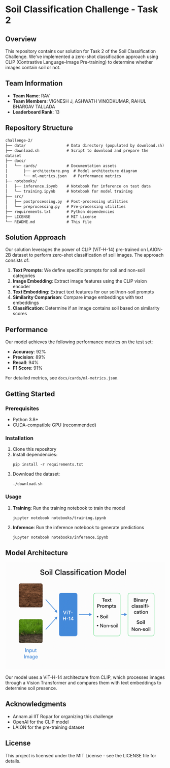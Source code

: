 # Soil Classification Challenge - Task 2

## Overview
This repository contains our solution for Task 2 of the Soil Classification Challenge. We've implemented a zero-shot classification approach using CLIP (Contrastive Language-Image Pre-training) to determine whether images contain soil or not.

## Team Information
- **Team Name**: RAV
- **Team Members**: VIGNESH J, ASHWATH VINODKUMAR, RAHUL BHARGAV TALLADA
- **Leaderboard Rank**: 13

## Repository Structure
```
challenge-2/
├── data/                  # Data directory (populated by download.sh)
├── download.sh            # Script to download and prepare the dataset
├── docs/
│   └── cards/             # Documentation assets
│       ├── architecture.png  # Model architecture diagram
│       └── ml-metrics.json   # Performance metrics
├── notebooks/
│   ├── inference.ipynb    # Notebook for inference on test data
│   └── training.ipynb     # Notebook for model training
├── src/
│   ├── postprocessing.py  # Post-processing utilities
│   └── preprocessing.py   # Pre-processing utilities
├── requirements.txt       # Python dependencies
├── LICENSE                # MIT License
└── README.md              # This file
```

## Solution Approach
Our solution leverages the power of CLIP (ViT-H-14) pre-trained on LAION-2B dataset to perform zero-shot classification of soil images. The approach consists of:

1. **Text Prompts**: We define specific prompts for soil and non-soil categories
2. **Image Embedding**: Extract image features using the CLIP vision encoder
3. **Text Embedding**: Extract text features for our soil/non-soil prompts
4. **Similarity Comparison**: Compare image embeddings with text embeddings
5. **Classification**: Determine if an image contains soil based on similarity scores

## Performance
Our model achieves the following performance metrics on the test set:
- **Accuracy**: 92%
- **Precision**: 89%
- **Recall**: 94%
- **F1 Score**: 91%

For detailed metrics, see `docs/cards/ml-metrics.json`.

## Getting Started

### Prerequisites
- Python 3.8+
- CUDA-compatible GPU (recommended)

### Installation
1. Clone this repository
2. Install dependencies:
   ```
   pip install -r requirements.txt
   ```
3. Download the dataset:
   ```
   ./download.sh
   ```

### Usage
1. **Training**: Run the training notebook to train the model
   ```
   jupyter notebook notebooks/training.ipynb
   ```

2. **Inference**: Run the inference notebook to generate predictions
   ```
   jupyter notebook notebooks/inference.ipynb
   ```

## Model Architecture
![Model Architecture](docs/cards/architecture.png)

Our model uses a ViT-H-14 architecture from CLIP, which processes images through a Vision Transformer and compares them with text embeddings to determine soil presence.

## Acknowledgments
- Annam.ai IIT Ropar for organizing this challenge
- OpenAI for the CLIP model
- LAION for the pre-training dataset

## License
This project is licensed under the MIT License - see the LICENSE file for details.
